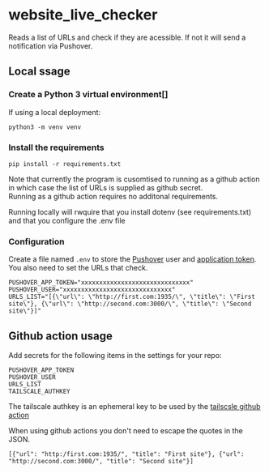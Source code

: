 # website_live_checker

Reads a list of URLs and check if they are acessible. If not it will send a notification via Pushover.

## Local ssage

### Create a Python 3 virtual environment[]

If using a local deployment:

`python3 -m venv venv`

### Install the requirements

`pip install -r requirements.txt`

Note that currently the program is cusomtised to running as a github action in which case the list of URLs is supplied as github secret.  
Running as a github action requires no additonal requirements.

Running locally will rwquire that you install dotenv (see requirements.txt) and that you configure the .env file


### Configuration

Create a file named `.env` to store the [Pushover](https://pushover.net/) user and [application token](https://pushover.net/#apps). 
You also need to set the URLs that check.

```
PUSHOVER_APP_TOKEN="xxxxxxxxxxxxxxxxxxxxxxxxxxxxxx"
PUSHOVER_USER="xxxxxxxxxxxxxxxxxxxxxxxxxxxxxx"
URLS_LIST="[{\"url\": \"http://first.com:1935/\", \"title\": \"First site\"}, {\"url\": \"http://second.com:3000/\", \"title\": \"Second site\"}]"
```


## Github action usage

Add secrets for the following items in the settings for your repo:

```
PUSHOVER_APP_TOKEN
PUSHOVER_USER
URLS_LIST
TAILSCALE_AUTHKEY
```

The tailscale authkey is an ephemeral key to be used by the [tailscsle github action](https://github.com/tailscale/github-action)

When using github actions you don't need to escape the quotes in the JSON.

```
[{"url": "http:/first.com:1935/", "title": "First site"}, {"url": "http://second.com:3000/", "title": "Second site"}]
```

